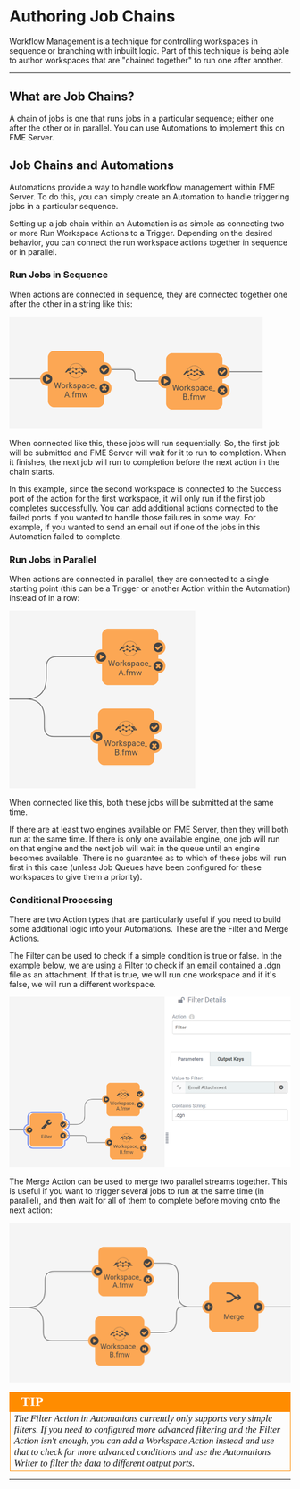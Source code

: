# Authoring Job Chains #

Workflow Management is a technique for controlling workspaces in sequence or branching with inbuilt logic. Part of this technique is being able to author workspaces that are "chained together" to run one after another.

---
## What are Job Chains? ##

A chain of jobs is one that runs jobs in a particular sequence; either one after the other or in parallel. You can use Automations to implement this on FME Server.


## Job Chains and Automations ##

Automations provide a way to handle workflow management within FME Server. To do this, you can simply create an Automation to handle triggering jobs in a particular sequence.

Setting up a job chain within an Automation is as simple as connecting two or more Run Workspace Actions to a Trigger. Depending on the desired behavior, you can connect the run workspace actions together in sequence or in parallel.

### Run Jobs in Sequence ###

When actions are connected in sequence, they are connected together one after the other in a string like this:

![](./Images/Img6.019.Sequence.png)

When connected like this, these jobs will run sequentially. So, the first job will be submitted and FME Server will wait for it to run to completion. When it finishes, the next job will run to completion before the next action in the chain starts.

In this example, since the second workspace is connected to the Success port of the action for the first workspace, it will only run if the first job completes successfully. You can add additional actions connected to the failed ports if you wanted to handle those failures in some way. For example, if you wanted to send an email out if one of the jobs in this Automation failed to complete.


### Run Jobs in Parallel ###

When actions are connected in parallel, they are connected to a single starting point (this can be a Trigger or another Action within the Automation) instead of in a row:

![](./Images/Img6.020.Parallel.png)

When connected like this, both these jobs will be submitted at the same time.

If there are at least two engines available on FME Server, then they will both run at the same time. If there is only one available engine, one job will run on that engine and the next job will wait in the queue until an engine becomes available. There is no guarantee as to which of these jobs will run first in this case (unless Job Queues have been configured for these workspaces to give them a priority).

### Conditional Processing ###

There are two Action types that are particularly useful if you need to build some additional logic into your Automations. These are the Filter and Merge Actions.

The Filter can be used to check if a simple condition is true or false. In the example below, we are using a Filter to check if an email contained a .dgn file as an attachment. If that is true, we will run one workspace and if it's false, we will run a different workspace.

![](./Images/Img6.021.FilterTest.png)

The Merge Action can be used to merge two parallel streams together. This is useful if you want to trigger several jobs to run at the same time (in parallel), and then wait for all of them to complete before moving onto the next action:

![](./Images/Img6.022.MergeAction.png)

<!--Tip Section-->

<table style="border-spacing: 0px">
<tr>
<td style="vertical-align:middle;background-color:darkorange;border: 2px solid darkorange">
<i class="fa fa-info-circle fa-lg fa-pull-left fa-fw" style="color:white;padding-right: 12px;vertical-align:text-top"></i>
<span style="color:white;font-size:x-large;font-weight: bold;font-family:serif">TIP</span>
</td>
</tr>

<tr>
<td style="border: 1px solid darkorange">
<span style="font-family:serif; font-style:italic; font-size:larger">
The Filter Action in Automations currently only supports very simple filters. If you need to configured more advanced filtering and the Filter Action isn't enough, you can add a Workspace Action instead and use that to check for more advanced conditions and use the Automations Writer to filter the data to different output ports.
</span>
</td>
</tr>
</table>

---
